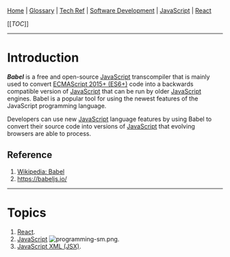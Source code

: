 [Home](/Slalom-LLC/Slalom-Consulting) | [Glossary](/Glossary) | [Tech Ref](/Tech-Ref) | [Software Development](/Tech-Ref/Software-Development) | [JavaScript](/Tech-Ref/Software-Development/JavaScript) | [React](/Tech-Ref/Software-Development/JavaScript/React)

[[_TOC_]]

---
# Introduction
***Babel*** is a free and open-source [JavaScript](/Tech-Ref/Software-Development/JavaScript) transcompiler that is mainly used to convert [ECMAScript 2015+ (ES6+)](/Tech-Ref/Software-Development/JavaScript) code into a backwards compatible version of [JavaScript](/Tech-Ref/Software-Development/JavaScript) that can be run by older [JavaScript](/Tech-Ref/Software-Development/JavaScript) engines. Babel is a popular tool for using the newest features of the JavaScript programming language.

Developers can use new [JavaScript](/Tech-Ref/Software-Development/JavaScript) language features by using Babel to convert their source code into versions of [JavaScript](/Tech-Ref/Software-Development/JavaScript) that evolving browsers are able to process.

## Reference
1. [Wikipedia: Babel](https://en.wikipedia.org/wiki/Babel_(transcompiler))
1. https://babeljs.io/

---
# Topics
1. [React](/Tech-Ref/Software-Development/JavaScript/React).
1. [JavaScript](/Tech-Ref/Software-Development/JavaScript) ![programming-sm.png](/.attachments/programming-sm-84511b90-2d77-4364-8b25-7bee99dd4060.png).
1. [JavaScript XML (JSX)](/Tech-Ref/Software-Development/JavaScript/JSX-\(JavaScript-XML\)).
